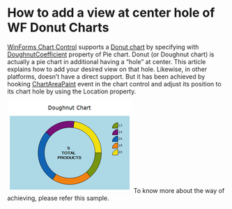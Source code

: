 # How to add a view at center hole of WF Donut Charts
[WinForms Chart Control](https://help.syncfusion.com/windowsforms/chart/getting-started) supports a [Donut chart](https://help.syncfusion.com/windowsforms/chart/chart-types#doughnut-chart) by specifying with [DoughnutCoefficient](https://help.syncfusion.com/cr/windowsforms/Syncfusion.Windows.Forms.Chart.ChartPieConfigItem.html#Syncfusion_Windows_Forms_Chart_ChartPieConfigItem_DoughnutCoeficient) property of Pie chart.  Donut (or Doughnut chart) is actually a pie chart in additional having a “hole” at center. This article explains how to add your desired view on that hole. 
Likewise, in other platforms, doesn’t have a direct support. But it has been achieved by hooking [ChartAreaPaint](https://help.syncfusion.com/cr/windowsforms/Syncfusion.Windows.Forms.Chart.ChartControl.html#Syncfusion_Windows_Forms_Chart_ChartControl_ChartAreaPaint) event in the chart control and adjust its position to its chart hole by using the Location property.

![](https://github.com/SyncfusionExamples/How-to-add-a-view-at-center-hole-of-WF-Donut-Charts/blob/main/Center_View_of_Donut_Chart.png)
To know more about the way of achieving, please refer this sample.
